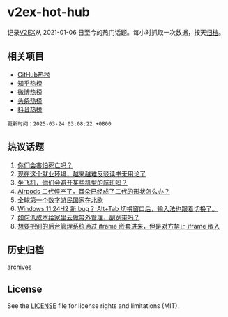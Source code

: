 # v2ex-hot-hub

 记录[V2EX](https://www.v2ex.com/)从 2021-01-06 日至今的热门话题。每小时抓取一次数据，按天[归档](archives)。
 
 ## 相关项目

- [GitHub热榜](https://github.com/lonnyzhang423/github-hot-hub)
- [知乎热榜](https://github.com/lonnyzhang423/zhihu-hot-hub)
- [微博热榜](https://github.com/lonnyzhang423/weibo-hot-hub)
- [头条热榜](https://github.com/lonnyzhang423/toutiao-hot-hub)
- [抖音热榜](https://github.com/lonnyzhang423/douyin-hot-hub)


 `更新时间：2025-03-24 03:08:22 +0800`

## 热议话题

1. [你们会害怕死亡吗？](https://www.v2ex.com/t/1120423)
1. [现在这个就业环境，越来越难反驳读书无用论了](https://www.v2ex.com/t/1120459)
1. [坐飞机，你们会避开某些机型的航班吗？](https://www.v2ex.com/t/1120396)
1. [Airpods 二代停产了，耳朵已经成了二代的形状怎么办？](https://www.v2ex.com/t/1120395)
1. [全球第一个数字游民国家在北欧](https://www.v2ex.com/t/1120486)
1. [Windows 11 24H2 新 bug？ Alt+Tab 切换窗口后，输入法也跟着切换了。](https://www.v2ex.com/t/1120452)
1. [如何低成本给家里云做带外管理，副宽带吗？](https://www.v2ex.com/t/1120424)
1. [想要把别的后台管理系统通过 iframe 嵌套进来，但是对方禁止 iframe 嵌入](https://www.v2ex.com/t/1120408)

## 历史归档

[archives](archives)

## License

See the [LICENSE](LICENSE) file for license rights and limitations (MIT).

